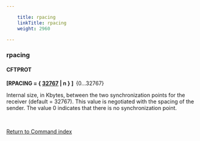 ```yaml
---

    title: rpacing
    linkTitle: rpacing
    weight: 2960

---
```

<span id="rpacing"></span>

### rpacing

#### CFTPROT

****\[RPACING = { <u>32767</u> | n } \]  <span style="font-weight: normal;">{0...32767}</span>****

Internal size, in Kbytes, between the two synchronization points for
the receiver (default = 32767). This value is negotiated with the spacing of the sender.
The value 0 indicates that there is no synchronization point.

 

[Return to Command index](../../)
